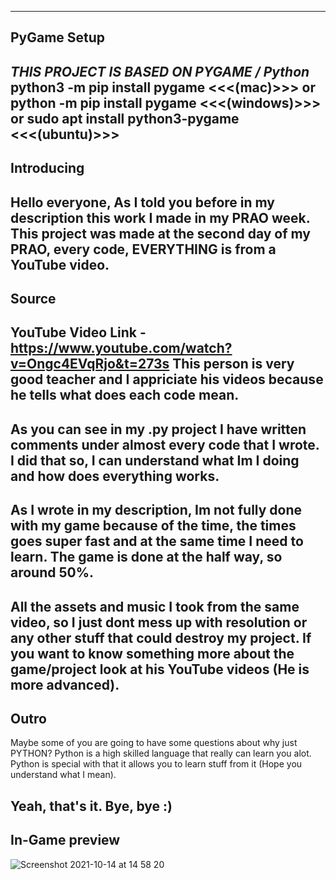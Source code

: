 -----------------------------------------------------------------------------------
## PyGame Setup
*THIS PROJECT IS BASED ON PYGAME / Python*
python3 -m pip install pygame <<<(mac)>>>
or
python -m pip install pygame <<<(windows)>>>
or
sudo apt install python3-pygame <<<(ubuntu)>>>
-----------------------------------------------------------------------------------
## Introducing 
Hello everyone,
As I told you before in my description this work I made in my PRAO week. 
This project was made at the second day of my PRAO, every code, EVERYTHING is from a YouTube video. 
-----------------------------------------------------------------------------------
## Source
YouTube Video Link - https://www.youtube.com/watch?v=Ongc4EVqRjo&t=273s
This person is very good teacher and I appriciate his videos because he tells what does each code mean. 
-----------------------------------------------------------------------------------
As you can see in my .py project I have written comments under almost every code that I wrote. I did that so, I can understand what Im I doing and how does everything works. 
-----------------------------------------------------------------------------------
As I wrote in my description, Im not fully done with my game because of the time, the times goes super fast and at the same time I need to learn. The game is done at the half way, so around 50%. 
-----------------------------------------------------------------------------------
All the assets and music I took from the same video, so I just dont mess up with resolution or any other stuff that could destroy my project. If you want to know something more about the game/project look at his YouTube videos (He is more advanced). 
-----------------------------------------------------------------------------------
## Outro
Maybe some of you are going to have some questions about why just PYTHON?
Python is a high skilled language that really can learn you alot. Python is special with that it allows you to learn stuff from it (Hope you understand what I mean). 

Yeah, that's it.
Bye, bye :)
-----------------------------------------------------------------------------------

## In-Game preview


![Screenshot 2021-10-14 at 14 58 20](https://user-images.githubusercontent.com/92526205/137327353-143a2da9-04e5-4031-b6ec-91f869343912.png)
